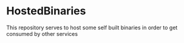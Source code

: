 # HostedBinaries
This repository serves to host some self built binaries in order to get consumed by other services
